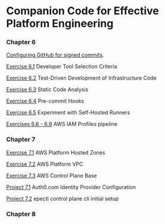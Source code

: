 # Companion Code for Effective Platform Engineering

### Chapter 6

[Configuring GitHub for signed commits](chapter-6/configuring_github_for_signed_commits.md).  

[Exercise 6.1](chapter-6/6.1_developer_tools_selection_criteria) Developer Tool Selection Criteria  

[Exercise 6.2](chapter-6/6.2_test_driven_development_of_infrastructure_code) Test-Driven Development of Infrastructure Code   

[Exercise 6.3](chapter-6/6.3_static_code_analysis) Static Code Analysis  

[Exercise 6.4](chapter-6/6.4_pre_commit_hooks) Pre-commit Hooks  

[Exercise 6.5](chapter-6/6.5_experiment_with_self_hosted_runners) Experiment with Self-Hosted Runners  

[Exercises 6.6 - 6.9](chapter-6/6.6-9_aws_iam_profiles) AWS IAM Profiles pipeline  

### Chapter 7

[Exercise 7.1](chapter-7/7.1_aws_platform_hosted_zones) AWS Platform Hosted Zones  

[Exercise 7.2](chapter-7/7.2_aws_platform_vpc) AWS Platform VPC  

[Exercise 7.3](chapter-7/7.3_aws_control_plane_base) AWS Control Plane Base  

[Project 7.1](chapter-7/project-7.1) Auth0.com Identity Provider Configuration  

[Project 7.2](chapter-7/project-7.2) epectl control plane cli initial setup

### Chapter 8
